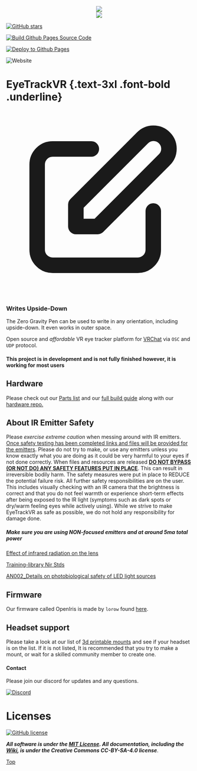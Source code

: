 <div align="center">
    <div class=".grid-container">
      <div class="grid-item">
        <a href="https://github.com/RedHawk989/EyeTrackVR/issues">
            <img src="https://img.shields.io/github/issues/RedHawk989/EyeTrackVR?style=plastic" />
        </a>
      </div>
      <div class="grid-item">
        <a href="https://github.com/RedHawk989/EyeTrackVR/network">
            <img src="https://img.shields.io/github/forks/RedHawk989/EyeTrackVR?style=plastic" />
        </a>
      </div>
    </div>
</div>

[![GitHub stars](https://img.shields.io/github/stars/RedHawk989/EyeTrackVR?style=plastic)](https://github.com/RedHawk989/EyeTrackVR/stargazers)

[![Build Github Pages Source Code](https://github.com/redhawk989/EyeTrackVR/actions/workflows/build-jekyll.yml/badge.svg?branch=docs)](https://github.com/redhawk989/EyeTrackVR/actions/workflows/build-jekyll.yml)

[![Deploy to Github Pages](https://github.com/redhawk989/EyeTrackVR/actions/workflows/pages/pages-build-deployment/badge.svg?branch=docs)](https://github.com/redhawk989/EyeTrackVR/actions/workflows/pages/pages-build-deployment)

![Website](https://img.shields.io/website?down_color=red&down_message=Git%20Pages%20is%20Down%21&style=plastic&up_color=blue&up_message=Git%20Pages%20is%20Up%21&url=https%3A%2F%2Fredhawk989.github.io%2FEyeTrackVR%2F)

# EyeTrackVR {.text-3xl .font-bold .underline}




<div class="my-8 max-w-xs rounded-lg bg-white px-6 py-8 shadow-xl ring-1 ring-slate-900/5 dark:bg-slate-800">
  <div>
    <span class="inline-flex items-center justify-center rounded-md bg-indigo-500 p-2 shadow-lg">
      <svg xmlns="http://www.w3.org/2000/svg" class="h-6 w-6 text-white" fill="none" viewBox="0 0 24 24" stroke="currentColor" stroke-width="2"><path stroke-linecap="round" stroke-linejoin="round" d="M11 5H6a2 2 0 00-2 2v11a2 2 0 002 2h11a2 2 0 002-2v-5m-1.414-9.414a2 2 0 112.828 2.828L11.828 15H9v-2.828l8.586-8.586z" /></svg>
    </span>
  </div>
  <h3 class="mt-5 text-base font-medium tracking-tight text-slate-900 dark:text-white">Writes Upside-Down</h3>
  <p class="mt-2 text-sm text-slate-500 dark:text-slate-400">The Zero Gravity Pen can be used to write in any orientation, including upside-down. It even works in outer space.</p>
</div>



Open source and *affordable* VR eye tracker platform for [VRChat](https://hello.vrchat.com/) via `OSC` and `UDP` protocol.

#### This project is in development and is not fully finished however, it is working for most users

## Hardware

Please check out our [Parts list](https://redhawk989.github.io/EyeTrackVR/parts-list/) and our [full build guide](https://redhawk989.github.io/EyeTrackVR/full-build-guide/) along with our [hardware repo.](https://github.com/RedHawk989/EyeTrackVR-Hardware)

## About IR Emitter Safety

Please *exercise extreme caution* when messing around with IR emitters.
<ins>Once safety testing has been completed links and files will be provided for the emitters</ins>. Please do not try to make, or use any emitters unless you know exactly what you are doing as it could be very harmful to your eyes if not done correctly.
When files and resources are released <ins>**DO NOT BYPASS (OR NOT DO) ANY SAFETY FEATURES PUT IN PLACE**</ins>. This can result in irreversible bodily harm.
The safety measures were put in place to REDUCE the potential failure risk. All further safety responsibilities are on the user. This includes visually checking with an IR camera that the brightness is correct and that you do not feel warmth or experience short-term effects after being exposed to the IR light (symptoms such as dark spots or dry/warm feeling eyes while actively using). While we strive to make EyeTrackVR as safe as possible, we do not hold any responsibility for damage done.

##### Make sure you are using **NON-focused** emitters and at around ***5ma total power***

[Effect of infrared radiation on the lens](./docs/Reference_Docs/saftey/effect_of_ir_on_the_lens.pdf)

[Training-library Nir Stds](./docs/Reference_Docs/saftey/training-library_nir_stds_20021011.pdf)

[AN002_Details on photobiological safety of LED light sources](./docs/Reference_Docs/saftey/AN002_Details_on_photobiological_safety_of_LED_light_sources.pdf)

## Firmware

Our firmware called OpenIris is made by `lorow` found [here](https://github.com/lorow/OpenIris).

## Headset support

Please take a look at our list of [3d printable mounts](https://redhawk989.github.io/EyeTrackVR/parts-list/#other-parts) and see if your headset is on the list.
If it is not listed, It is recommended that you try to make a mount, or wait for a skilled community member to create one.

#### Contact

Please join our discord for updates and any questions.

[![Discord](https://discord.com/api/guilds/946212245187199026/widget.png?style=banner3)](https://discord.gg/kkXYbVykZX)

# Licenses

[![GitHub license](https://img.shields.io/github/license/RedHawk989/EyeTrackVR?style=plastic)](https://github.com/RedHawk989/EyeTrackVR/blob/main/LICENSE)

***All software is under the [MIT License](http://opensource.org/licenses/MIT).
All documentation, including the [Wiki](https://github.com/RedHawk989/EyeTrackVR/wiki), is under the Creative Commons CC-BY-SA-4.0 license***.

<!-- <div align="center">
<img src="./docs/assets/images/licenses/licenses.svg" width="300" alt="Open Licenses" />
</div> -->

[Top](#eyetrackvr)
